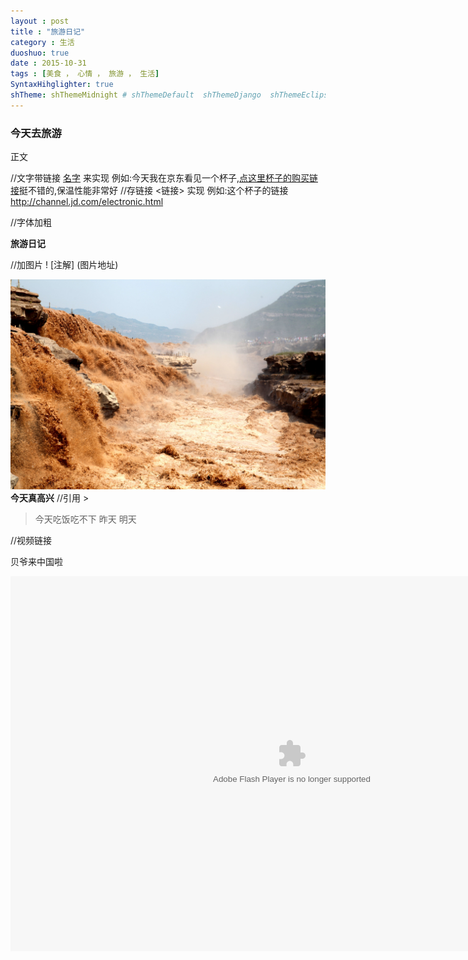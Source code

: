 ```yaml
---
layout : post
title : "旅游日记"
category : 生活
duoshuo: true
date : 2015-10-31
tags : [美食 ， 心情 ， 旅游 ， 生活]
SyntaxHihglighter: true
shTheme: shThemeMidnight # shThemeDefault  shThemeDjango  shThemeEclipse  shThemeEmacs  shThemeFadeToGrey  shThemeMidnight  shThemeRDark
---
```


### 今天去旅游

正文

//文字带链接  [名字](链接) 来实现
例如:今天我在京东看见一个杯子,[点这里杯子的购买链接](http://channel.jd.com/electronic.html)挺不错的,保温性能非常好
//存链接  <链接>  实现
例如:这个杯子的链接<http://channel.jd.com/electronic.html> 

//字体加粗

**旅游日记**

//加图片  ! [注解]  (图片地址)

![](/res/img/blog/2015/10/31/hkpb.jpg)
**今天真高兴**
//引用 >
> 今天吃饭吃不下
> 昨天
> 明天

//视频链接

贝爷来中国啦

<embed src="http://player.youku.com/player.php/Type/Folder/Fid/26184443/Ob/1/sid/XMTM3Mzc0ODA3Mg==/v.swf" quality="high" width="900" height="600" align="middle" allowScriptAccess="always" allowFullScreen="true" mode="transparent" type="application/x-shockwave-flash">